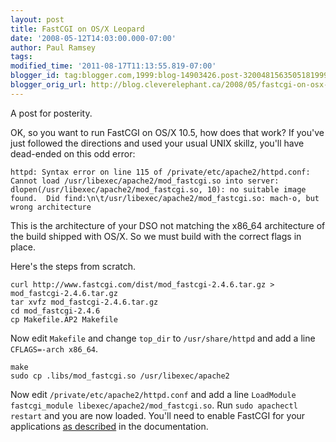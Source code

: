 ```yaml
---
layout: post
title: FastCGI on OS/X Leopard
date: '2008-05-12T14:03:00.000-07:00'
author: Paul Ramsey
tags: 
modified_time: '2011-08-17T11:13:55.819-07:00'
blogger_id: tag:blogger.com,1999:blog-14903426.post-3200481563505181999
blogger_orig_url: http://blog.cleverelephant.ca/2008/05/fastcgi-on-osx-leopard.html
---
```


A post for posterity.

OK, so you want to run FastCGI on OS/X 10.5, how does that work? If you've just followed the directions and used your usual UNIX skillz, you'll have dead-ended on this odd error:

`httpd: Syntax error on line 115 of /private/etc/apache2/httpd.conf: Cannot load /usr/libexec/apache2/mod_fastcgi.so into server: dlopen(/usr/libexec/apache2/mod_fastcgi.so, 10): no suitable image found.  Did find:\n\t/usr/libexec/apache2/mod_fastcgi.so: mach-o, but wrong architecture`

This is the architecture of your DSO not matching the x86_64 architecture of the build shipped with OS/X. So we must build with the correct flags in place.

Here's the steps from scratch.

    curl http://www.fastcgi.com/dist/mod_fastcgi-2.4.6.tar.gz > mod_fastcgi-2.4.6.tar.gz
    tar xvfz mod_fastcgi-2.4.6.tar.gz
    cd mod_fastcgi-2.4.6
    cp Makefile.AP2 Makefile
    
Now edit `Makefile` and change `top_dir` to `/usr/share/httpd` and add a line `CFLAGS=-arch x86_64`.

    make
    sudo cp .libs/mod_fastcgi.so /usr/libexec/apache2
    
Now edit `/private/etc/apache2/httpd.conf` and add a line `LoadModule fastcgi_module libexec/apache2/mod_fastcgi.so`.  Run `sudo apachectl restart` and you are now loaded.  You'll need to enable FastCGI for your applications [as described](http://www.fastcgi.com/mod_fastcgi/docs/mod_fastcgi.html) in the documentation.

